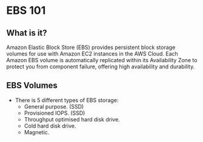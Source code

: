 # EBS 101
## What is it?

Amazon Elastic Block Store (EBS) provides persistent block storage volumes for use with Amazon EC2 instances in the AWS Cloud. Each Amazon EBS volume is automatically replicated within its Availability Zone to protect you from component failure, offering high availability and durability.

## EBS Volumes

- There is 5 different types of EBS storage:
	- General purpose. (SSD)
	- Provisioned IOPS. (SSD)
	- Throughput optimised hard disk drive.
	- Cold hard disk drive.
	- Magnetic.